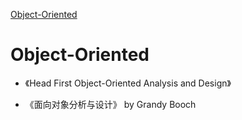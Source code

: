 [Object-Oriented](#Object-Oriented)

# Object-Oriented

* 《Head First Object-Oriented Analysis and Design》

* 《面向对象分析与设计》 by Grandy Booch

